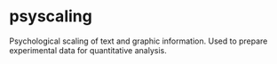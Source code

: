 # psyscaling
Psychological scaling of text and graphic information. Used to prepare experimental data for quantitative analysis.

